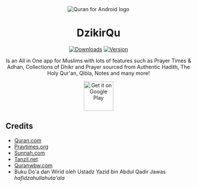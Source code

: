 <div align="center">

<img src="https://github.com/mayburger/dzikirqu-android/blob/master/app/src/main/res/drawable/ic_logo_144_circle.png?raw=true" alt='Quran for Android logo'/>

# DzikirQu
[![Downloads](https://PlayBadges.pavi2410.me/badge/downloads?id=com.dzikirqu.android)](https://play.google.com/store/apps/details?id=com.dzikirqu.android)
[![Version](https://img.shields.io/github/v/release/mayburger/dzikirqu-android?include_prereleases&sort=semver)](https://github.com/mayburger/dzikirqu-android/releases/latest)

Is an All in One app for Muslims with lots of features such as Prayer Times & Adhan, Collections of Dhikr and Prayer sourced from Authentic Hadith, The Holy Qur'an, Qibla, Notes and many more!

[<img src="https://play.google.com/intl/en_us/badges/static/images/badges/en_badge_web_generic.png"
      alt='Get it on Google Play'
      height="80">](https://play.google.com/store/apps/details?id=com.dzikirqu.android)

<div align="left">

## Credits
- [Quran.com](https://github.com/quran/quran.com-images)
- [Praytimes.org](http://praytimes.org/)
- [Sunnah.com](https://sunnah.com/)
- [Tanzil.net](https://tanzil.net/)
- [Quranwbw.com](https://quranwbw.com/)
- Buku Do'a dan Wirid oleh Ustadz Yazid bin Abdul Qadir Jawas *hafidzahullahuta'ala*
